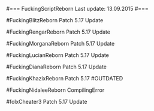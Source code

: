 #===
FuckingScriptReborn
Last update: 13.09.2015
#===



#FuckingBlitzReborn
Patch 5.17 Update

#FuckingRengarReborn
Patch 5.17 Update

#FuckingMorganaReborn
Patch 5.17 Update

#FuckingLucianReborn
Patch 5.17 Update

#FuckingDianaReborn
Patch 5.17 Update

#FuckingKhazixReborn
Patch 5.17 #OUTDATED

#FuckingNidaleeReborn
CompilingError 

#folxCheater3
Patch 5.17 Update
